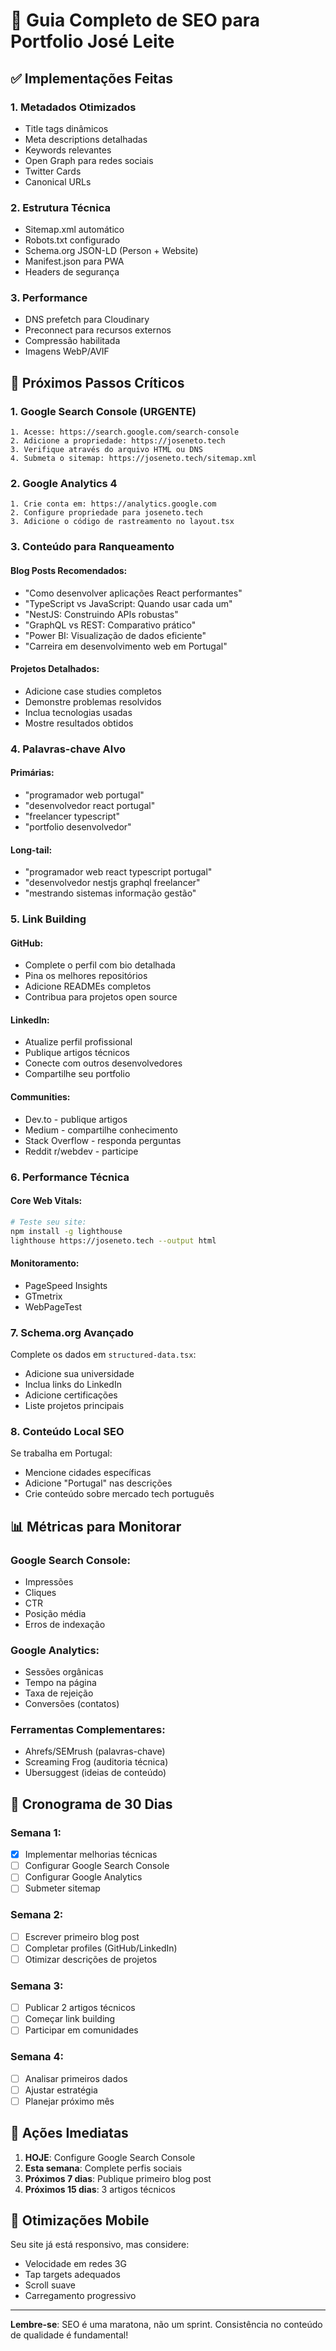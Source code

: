 # 🚀 Guia Completo de SEO para Portfolio José Leite

## ✅ Implementações Feitas

### 1. **Metadados Otimizados**
- Title tags dinâmicos
- Meta descriptions detalhadas
- Keywords relevantes
- Open Graph para redes sociais
- Twitter Cards
- Canonical URLs

### 2. **Estrutura Técnica**
- Sitemap.xml automático
- Robots.txt configurado
- Schema.org JSON-LD (Person + Website)
- Manifest.json para PWA
- Headers de segurança

### 3. **Performance**
- DNS prefetch para Cloudinary
- Preconnect para recursos externos
- Compressão habilitada
- Imagens WebP/AVIF

## 🎯 Próximos Passos Críticos

### 1. **Google Search Console** (URGENTE)
```
1. Acesse: https://search.google.com/search-console
2. Adicione a propriedade: https://joseneto.tech
3. Verifique através do arquivo HTML ou DNS
4. Submeta o sitemap: https://joseneto.tech/sitemap.xml
```

### 2. **Google Analytics 4**
```
1. Crie conta em: https://analytics.google.com
2. Configure propriedade para joseneto.tech
3. Adicione o código de rastreamento no layout.tsx
```

### 3. **Conteúdo para Ranqueamento**

#### Blog Posts Recomendados:
- "Como desenvolver aplicações React performantes"
- "TypeScript vs JavaScript: Quando usar cada um"
- "NestJS: Construindo APIs robustas"
- "GraphQL vs REST: Comparativo prático"
- "Power BI: Visualização de dados eficiente"
- "Carreira em desenvolvimento web em Portugal"

#### Projetos Detalhados:
- Adicione case studies completos
- Demonstre problemas resolvidos
- Inclua tecnologias usadas
- Mostre resultados obtidos

### 4. **Palavras-chave Alvo**

#### Primárias:
- "programador web portugal"
- "desenvolvedor react portugal"
- "freelancer typescript"
- "portfolio desenvolvedor"

#### Long-tail:
- "programador web react typescript portugal"
- "desenvolvedor nestjs graphql freelancer"
- "mestrando sistemas informação gestão"

### 5. **Link Building**

#### GitHub:
- Complete o perfil com bio detalhada
- Pina os melhores repositórios
- Adicione READMEs completos
- Contribua para projetos open source

#### LinkedIn:
- Atualize perfil profissional
- Publique artigos técnicos
- Conecte com outros desenvolvedores
- Compartilhe seu portfolio

#### Communities:
- Dev.to - publique artigos
- Medium - compartilhe conhecimento
- Stack Overflow - responda perguntas
- Reddit r/webdev - participe

### 6. **Performance Técnica**

#### Core Web Vitals:
```bash
# Teste seu site:
npm install -g lighthouse
lighthouse https://joseneto.tech --output html
```

#### Monitoramento:
- PageSpeed Insights
- GTmetrix
- WebPageTest

### 7. **Schema.org Avançado**

Complete os dados em `structured-data.tsx`:
- Adicione sua universidade
- Inclua links do LinkedIn
- Adicione certificações
- Liste projetos principais

### 8. **Conteúdo Local SEO**

Se trabalha em Portugal:
- Mencione cidades específicas
- Adicione "Portugal" nas descrições
- Crie conteúdo sobre mercado tech português

## 📊 Métricas para Monitorar

### Google Search Console:
- Impressões
- Cliques
- CTR
- Posição média
- Erros de indexação

### Google Analytics:
- Sessões orgânicas
- Tempo na página
- Taxa de rejeição
- Conversões (contatos)

### Ferramentas Complementares:
- Ahrefs/SEMrush (palavras-chave)
- Screaming Frog (auditoria técnica)
- Ubersuggest (ideias de conteúdo)

## 🎯 Cronograma de 30 Dias

### Semana 1:
- [x] Implementar melhorias técnicas
- [ ] Configurar Google Search Console
- [ ] Configurar Google Analytics
- [ ] Submeter sitemap

### Semana 2:
- [ ] Escrever primeiro blog post
- [ ] Completar profiles (GitHub/LinkedIn)
- [ ] Otimizar descrições de projetos

### Semana 3:
- [ ] Publicar 2 artigos técnicos
- [ ] Começar link building
- [ ] Participar em comunidades

### Semana 4:
- [ ] Analisar primeiros dados
- [ ] Ajustar estratégia
- [ ] Planejar próximo mês

## 🚨 Ações Imediatas

1. **HOJE**: Configure Google Search Console
2. **Esta semana**: Complete perfis sociais
3. **Próximos 7 dias**: Publique primeiro blog post
4. **Próximos 15 dias**: 3 artigos técnicos

## 📱 Otimizações Mobile

Seu site já está responsivo, mas considere:
- Velocidade em redes 3G
- Tap targets adequados
- Scroll suave
- Carregamento progressivo

---

**Lembre-se**: SEO é uma maratona, não um sprint. Consistência no conteúdo de qualidade é fundamental!

